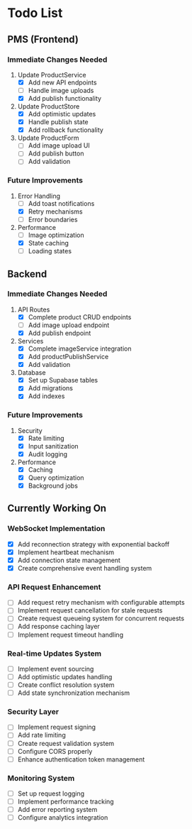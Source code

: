 # Todo List

## PMS (Frontend)

### Immediate Changes Needed
1. Update ProductService
   - [x] Add new API endpoints
   - [ ] Handle image uploads
   - [x] Add publish functionality

2. Update ProductStore
   - [x] Add optimistic updates
   - [x] Handle publish state
   - [x] Add rollback functionality

3. Update ProductForm
   - [ ] Add image upload UI
   - [ ] Add publish button
   - [ ] Add validation

### Future Improvements
1. Error Handling
   - [ ] Add toast notifications
   - [x] Retry mechanisms
   - [ ] Error boundaries

2. Performance
   - [ ] Image optimization
   - [x] State caching
   - [ ] Loading states

## Backend

### Immediate Changes Needed
1. API Routes
   - [x] Complete product CRUD endpoints
   - [ ] Add image upload endpoint
   - [x] Add publish endpoint

2. Services
   - [x] Complete imageService integration
   - [x] Add productPublishService
   - [x] Add validation

3. Database
   - [x] Set up Supabase tables
   - [x] Add migrations
   - [x] Add indexes

### Future Improvements
1. Security
   - [x] Rate limiting
   - [x] Input sanitization
   - [x] Audit logging

2. Performance
   - [x] Caching
   - [x] Query optimization
   - [x] Background jobs

## Currently Working On

### WebSocket Implementation
- [x] Add reconnection strategy with exponential backoff
- [x] Implement heartbeat mechanism
- [x] Add connection state management 
- [x] Create comprehensive event handling system

### API Request Enhancement
- [ ] Add request retry mechanism with configurable attempts
- [ ] Implement request cancellation for stale requests
- [ ] Create request queueing system for concurrent requests
- [ ] Add response caching layer
- [ ] Implement request timeout handling

### Real-time Updates System
- [ ] Implement event sourcing
- [ ] Add optimistic updates handling
- [ ] Create conflict resolution system
- [ ] Add state synchronization mechanism

### Security Layer
- [ ] Implement request signing
- [ ] Add rate limiting
- [ ] Create request validation system
- [ ] Configure CORS properly
- [ ] Enhance authentication token management

### Monitoring System
- [ ] Set up request logging
- [ ] Implement performance tracking
- [ ] Add error reporting system
- [ ] Configure analytics integration
